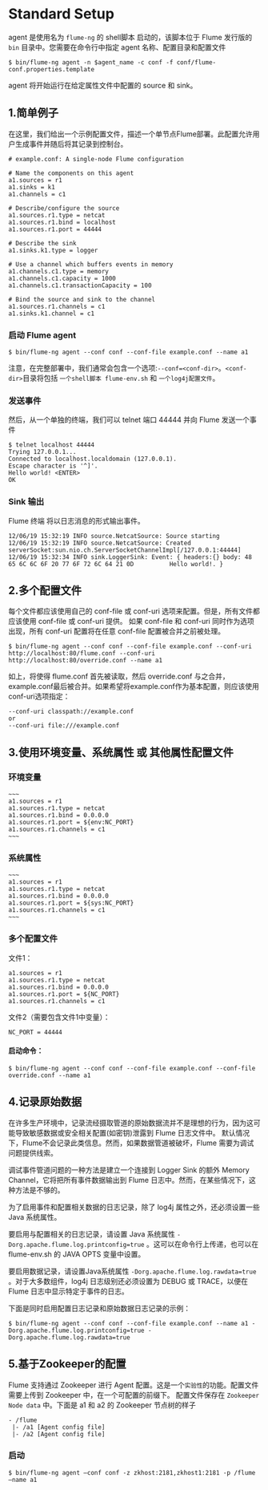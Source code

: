 # Standard Setup

agent 是使用名为 `flume-ng` 的 shell脚本 启动的，该脚本位于 Flume 发行版的 `bin` 目录中。您需要在命令行中指定 agent
名称、配置目录和配置文件

~~~
$ bin/flume-ng agent -n $agent_name -c conf -f conf/flume-conf.properties.template
~~~

agent 将开始运行在给定属性文件中配置的 source 和 sink。

## 1.简单例子

在这里，我们给出一个示例配置文件，描述一个单节点Flume部署。此配置允许用户生成事件并随后将其记录到控制台。

~~~
# example.conf: A single-node Flume configuration

# Name the components on this agent
a1.sources = r1
a1.sinks = k1
a1.channels = c1

# Describe/configure the source
a1.sources.r1.type = netcat
a1.sources.r1.bind = localhost
a1.sources.r1.port = 44444

# Describe the sink
a1.sinks.k1.type = logger

# Use a channel which buffers events in memory
a1.channels.c1.type = memory
a1.channels.c1.capacity = 1000
a1.channels.c1.transactionCapacity = 100

# Bind the source and sink to the channel
a1.sources.r1.channels = c1
a1.sinks.k1.channel = c1
~~~

### 启动 Flume agent

~~~
$ bin/flume-ng agent --conf conf --conf-file example.conf --name a1
~~~

注意，在完整部署中，我们通常会包含一个选项:`--conf=<conf-dir>`。`<conf-dir>`目录将包括 `一个shell脚本 flume-env.sh`
和 `一个log4j配置文件`。

### 发送事件

然后，从一个单独的终端，我们可以 telnet 端口 44444 并向 Flume 发送一个事件

~~~
$ telnet localhost 44444
Trying 127.0.0.1...
Connected to localhost.localdomain (127.0.0.1).
Escape character is '^]'.
Hello world! <ENTER>
OK
~~~

### Sink 输出

Flume 终端 将以日志消息的形式输出事件。

~~~
12/06/19 15:32:19 INFO source.NetcatSource: Source starting
12/06/19 15:32:19 INFO source.NetcatSource: Created serverSocket:sun.nio.ch.ServerSocketChannelImpl[/127.0.0.1:44444]
12/06/19 15:32:34 INFO sink.LoggerSink: Event: { headers:{} body: 48 65 6C 6C 6F 20 77 6F 72 6C 64 21 0D          Hello world!. }
~~~

## 2.多个配置文件

每个文件都应该使用自己的 conf-file 或 conf-uri 选项来配置。但是，所有文件都应该使用 conf-file 或 conf-uri 提供。
如果 conf-file 和 conf-uri 同时作为选项出现，所有 conf-uri 配置将在任意 conf-file 配置被合并之前被处理。

~~~
$ bin/flume-ng agent --conf conf --conf-file example.conf --conf-uri http://localhost:80/flume.conf --conf-uri http://localhost:80/override.conf --name a1
~~~

如上，将使得 flume.conf 首先被读取，然后 override.conf 与之合并，example.conf最后被合并。如果希望将example.conf作为基本配置，则应该使用conf-uri选项指定：

~~~
--conf-uri classpath://example.conf
or
--conf-uri file:///example.conf
~~~

## 3.使用环境变量、系统属性 或 其他属性配置文件

### 环境变量

    ~~~
    a1.sources = r1
    a1.sources.r1.type = netcat
    a1.sources.r1.bind = 0.0.0.0
    a1.sources.r1.port = ${env:NC_PORT}
    a1.sources.r1.channels = c1
    ~~~

### 系统属性

    ~~~
    a1.sources = r1
    a1.sources.r1.type = netcat
    a1.sources.r1.bind = 0.0.0.0
    a1.sources.r1.port = ${sys:NC_PORT}
    a1.sources.r1.channels = c1
    ~~~

### 多个配置文件

文件1：

~~~
a1.sources = r1
a1.sources.r1.type = netcat
a1.sources.r1.bind = 0.0.0.0
a1.sources.r1.port = ${NC_PORT}
a1.sources.r1.channels = c1
~~~

文件2（需要包含文件1中变量）：

~~~
NC_PORT = 44444
~~~

#### 启动命令：

~~~
$ bin/flume-ng agent --conf conf --conf-file example.conf --conf-file override.conf --name a1
~~~

## 4.记录原始数据

在许多生产环境中，记录流经摄取管道的原始数据流并不是理想的行为，因为这可能导致敏感数据或安全相关配置(如密钥)泄露到 Flume
日志文件中。 默认情况下，Flume不会记录此类信息。然而，如果数据管道被破坏，Flume 需要为调试问题提供线索。

调试事件管道问题的一种方法是建立一个连接到 Logger Sink 的额外 Memory Channel，它将把所有事件数据输出到 Flume
日志中。然而，在某些情况下，这种方法是不够的。

为了启用事件和配置相关数据的日志记录，除了 log4j 属性之外，还必须设置一些 Java 系统属性。

要启用与配置相关的日志记录，请设置 Java 系统属性 `-Dorg.apache.flume.log.printconfig=true`
。这可以在命令行上传递，也可以在 flume-env.sh 的 JAVA OPTS 变量中设置。

要启用数据记录，请设置Java系统属性 `-Dorg.apache.flume.log.rawdata=true`
。对于大多数组件，log4j 日志级别还必须设置为 DEBUG 或 TRACE，以便在 Flume 日志中显示特定于事件的日志。

下面是同时启用配置日志记录和原始数据日志记录的示例：

~~~
$ bin/flume-ng agent --conf conf --conf-file example.conf --name a1 -Dorg.apache.flume.log.printconfig=true -Dorg.apache.flume.log.rawdata=true
~~~

## 5.基于Zookeeper的配置

Flume 支持通过 Zookeeper 进行 Agent 配置。这是一个`实验性`的功能。配置文件需要上传到 Zookeeper 中，在一个可配置的前缀下。
配置文件保存在 `Zookeeper Node data` 中。下面是 a1 和 a2 的 Zookeeper 节点树的样子

~~~
- /flume
 |- /a1 [Agent config file]
 |- /a2 [Agent config file]
~~~

### 启动

~~~
$ bin/flume-ng agent –conf conf -z zkhost:2181,zkhost1:2181 -p /flume –name a1
~~~


